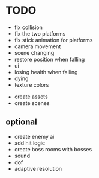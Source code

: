 # TODO

- fix collision
- fix the two platforms
- fix stick animation for platforms
- camera movement
- scene changing
- restore position when falling
- ui
- losing health when falling
- dying
- texture colors

* create assets
* create scenes

## optional

- create enemy ai
- add hit logic
- create boss rooms with bosses
- sound
- dof
- adaptive resolution
